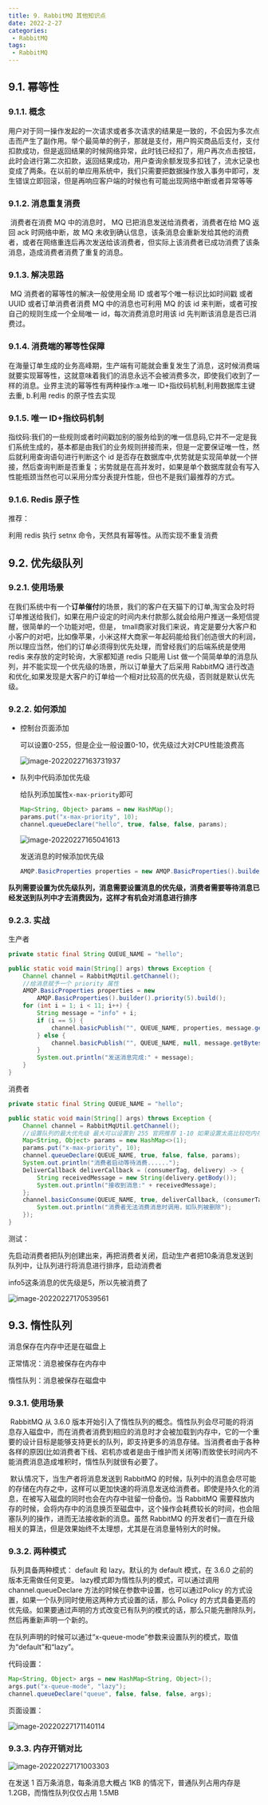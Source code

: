 ```yaml
---
title: 9. RabbitMQ 其他知识点
date: 2022-2-27
categories:
 - RabbitMQ
tags:
 - RabbitMQ
---
```


## 9.1. 幂等性

### 9.1.1. 概念

​		用户对于同一操作发起的一次请求或者多次请求的结果是一致的，不会因为多次点击而产生了副作用。举个最简单的例子，那就是支付，用户购买商品后支付，支付扣款成功，但是返回结果的时候网络异常，此时钱已经扣了，用户再次点击按钮，此时会进行第二次扣款，返回结果成功，用户查询余额发现多扣钱了，流水记录也变成了两条。在以前的单应用系统中，我们只需要把数据操作放入事务中即可，发生错误立即回滚，但是再响应客户端的时候也有可能出现网络中断或者异常等等  

### 9.1.2. 消息重复消费

​		消费者在消费 MQ 中的消息时， MQ 已把消息发送给消费者，消费者在给 MQ 返回 ack 时网络中断，故 MQ 未收到确认信息，该条消息会重新发给其他的消费者，或者在网络重连后再次发送给该消费者，但实际上该消费者已成功消费了该条消息，造成消费者消费了重复的消息。  

### 9.1.3. 解决思路

​		MQ 消费者的幂等性的解决一般使用全局 ID 或者写个唯一标识比如时间戳 或者 UUID 或者订单消费者消费 MQ 中的消息也可利用 MQ 的该 id 来判断，或者可按自己的规则生成一个全局唯一 id，每次消费消息时用该 id 先判断该消息是否已消费过。  

### 9.1.4. 消费端的幂等性保障

​		在海量订单生成的业务高峰期，生产端有可能就会重复发生了消息，这时候消费端就要实现幂等性，这就意味着我们的消息永远不会被消费多次，即使我们收到了一样的消息。业界主流的幂等性有两种操作:a.唯一 ID+指纹码机制,利用数据库主键去重, b.利用 redis 的原子性去实现  

### 9.1.5. 唯一 ID+指纹码机制

​		指纹码:我们的一些规则或者时间戳加别的服务给到的唯一信息码,它并不一定是我们系统生成的，基本都是由我们的业务规则拼接而来，但是一定要保证唯一性，然后就利用查询语句进行判断这个 id 是否存在数据库中,优势就是实现简单就一个拼接，然后查询判断是否重复；劣势就是在高并发时，如果是单个数据库就会有写入性能瓶颈当然也可以采用分库分表提升性能，但也不是我们最推荐的方式。

### 9.1.6. Redis 原子性

推荐：

利用 redis 执行 setnx 命令，天然具有幂等性。从而实现不重复消费

## 9.2. 优先级队列

### 9.2.1. 使用场景

​		在我们系统中有一个**订单催付**的场景，我们的客户在天猫下的订单,淘宝会及时将订单推送给我们，如果在用户设定的时间内未付款那么就会给用户推送一条短信提醒，很简单的一个功能对吧，但是， tmall商家对我们来说，肯定是要分大客户和小客户的对吧，比如像苹果，小米这样大商家一年起码能给我们创造很大的利润，所以理应当然，他们的订单必须得到优先处理，而曾经我们的后端系统是使用 redis 来存放的定时轮询，大家都知道 redis 只能用 List 做一个简简单单的消息队列，并不能实现一个优先级的场景，所以订单量大了后采用 RabbitMQ 进行改造和优化,如果发现是大客户的订单给一个相对比较高的优先级，否则就是默认优先级。  

### 9.2.2. 如何添加

- 控制台页面添加

    可以设置0-255，但是企业一般设置0-10，优先级过大对CPU性能浪费高

    ![image-20220227163731937](https://www.itdu.tech/image/image-20220227163731937.png)

- 队列中代码添加优先级

    给队列添加属性`x-max-priority`即可

    ```java
    Map<String, Object> params = new HashMap();
    params.put("x-max-priority", 10);
    channel.queueDeclare("hello", true, false, false, params);
    ```

    ![image-20220227165041613](https://www.itdu.tech/image/image-20220227165041613.png)

    发送消息的时候添加优先级

    ```java
    AMQP.BasicProperties properties = new AMQP.BasicProperties().builder().priority(5).build();
    ```

**队列需要设置为优先级队列，消息需要设置消息的优先级，消费者需要等待消息已经发送到队列中才去消费因为，这样才有机会对消息进行排序**

### 9.2.3. 实战

生产者

```java
private static final String QUEUE_NAME = "hello";

public static void main(String[] args) throws Exception {
    Channel channel = RabbitMqUtil.getChannel();
    //给消息赋予一个 priority 属性
    AMQP.BasicProperties properties = new
        AMQP.BasicProperties().builder().priority(5).build();
    for (int i = 1; i < 11; i++) {
        String message = "info" + i;
        if (i == 5) {
            channel.basicPublish("", QUEUE_NAME, properties, message.getBytes());
        } else {
            channel.basicPublish("", QUEUE_NAME, null, message.getBytes());
        }
        System.out.println("发送消息完成:" + message);
    }
}
```

消费者

```java
private static final String QUEUE_NAME = "hello";

public static void main(String[] args) throws Exception {
    Channel channel = RabbitMqUtil.getChannel();
    //设置队列的最大优先级 最大可以设置到 255 官网推荐 1-10 如果设置太高比较吃内存和 CPU
    Map<String, Object> params = new HashMap<>(1);
    params.put("x-max-priority", 10);
    channel.queueDeclare(QUEUE_NAME, true, false, false, params);
    System.out.println("消费者启动等待消费......");
    DeliverCallback deliverCallback = (consumerTag, delivery) -> {
        String receivedMessage = new String(delivery.getBody());
        System.out.println("接收到消息:" + receivedMessage);
    };
    channel.basicConsume(QUEUE_NAME, true, deliverCallback, (consumerTag) -> {
        System.out.println("消费者无法消费消息时调用，如队列被删除");
    });
}
```

测试：

先启动消费者把队列创建出来，再把消费者关闭，启动生产者把10条消息发送到队列中，让队列进行将消息进行排序，启动消费者

info5这条消息的优先级是5，所以先被消费了

![image-20220227170539561](https://www.itdu.tech/image/image-20220227170539561.png)

## 9.3. 惰性队列

消息保存在内存中还是在磁盘上

正常情况：消息被保存在内存中

惰性队列：消息被保存在磁盘中

### 9.3.1. 使用场景

​		RabbitMQ 从 3.6.0 版本开始引入了惰性队列的概念。惰性队列会尽可能的将消息存入磁盘中，而在消费者消费到相应的消息时才会被加载到内存中，它的一个重要的设计目标是能够支持更长的队列，即支持更多的消息存储。当消费者由于各种各样的原因(比如消费者下线、宕机亦或者是由于维护而关闭等)而致使长时间内不能消费消息造成堆积时，惰性队列就很有必要了。

​		默认情况下，当生产者将消息发送到 RabbitMQ 的时候，队列中的消息会尽可能的存储在内存之中，这样可以更加快速的将消息发送给消费者。即使是持久化的消息，在被写入磁盘的同时也会在内存中驻留一份备份。当 RabbitMQ 需要释放内存的时候，会将内存中的消息换页至磁盘中，这个操作会耗费较长的时间，也会阻塞队列的操作，进而无法接收新的消息。虽然 RabbitMQ 的开发者们一直在升级相关的算法，但是效果始终不太理想，尤其是在消息量特别大的时候。  

### 9.3.2. 两种模式

​		队列具备两种模式： default 和 lazy。默认的为 default 模式，在 3.6.0 之前的版本无需做任何变更。 lazy模式即为惰性队列的模式，可以通过调用 channel.queueDeclare 方法的时候在参数中设置，也可以通过Policy 的方式设置，如果一个队列同时使用这两种方式设置的话，那么 Policy 的方式具备更高的优先级。如果要通过声明的方式改变已有队列的模式的话，那么只能先删除队列，然后再重新声明一个新的。

​		在队列声明的时候可以通过“x-queue-mode”参数来设置队列的模式，取值为“default”和“lazy”。

代码设置：

```java
Map<String, Object> args = new HashMap<String, Object>();
args.put("x-queue-mode", "lazy");
channel.queueDeclare("queue", false, false, false, args);
```

页面设置：

![image-20220227171140114](https://www.itdu.tech/image/image-20220227171140114.png)

### 9.3.3. 内存开销对比

![image-20220227171003303](https://www.itdu.tech/image/image-20220227171003303.png)

在发送 1 百万条消息，每条消息大概占 1KB 的情况下，普通队列占用内存是 1.2GB，而惰性队列仅仅占用 1.5MB

